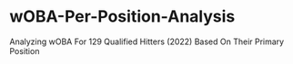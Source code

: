 # wOBA-Per-Position-Analysis
Analyzing wOBA For 129 Qualified Hitters (2022) Based On Their Primary Position
